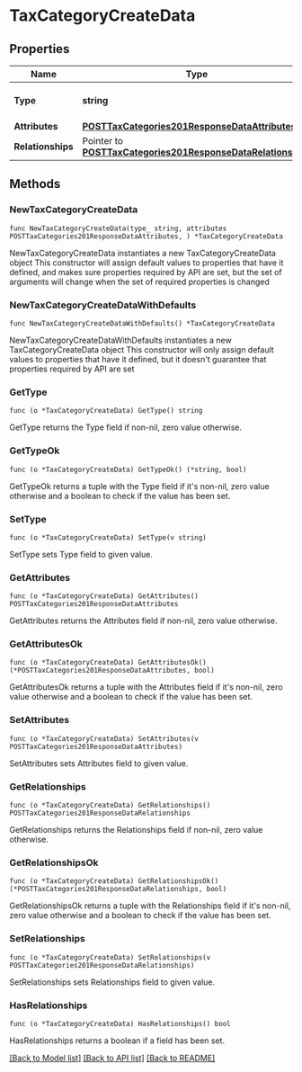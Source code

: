 # TaxCategoryCreateData

## Properties

Name | Type | Description | Notes
------------ | ------------- | ------------- | -------------
**Type** | **string** | The resource&#39;s type | [default to "tax_categories"]
**Attributes** | [**POSTTaxCategories201ResponseDataAttributes**](POSTTaxCategories201ResponseDataAttributes.md) |  | 
**Relationships** | Pointer to [**POSTTaxCategories201ResponseDataRelationships**](POSTTaxCategories201ResponseDataRelationships.md) |  | [optional] 

## Methods

### NewTaxCategoryCreateData

`func NewTaxCategoryCreateData(type_ string, attributes POSTTaxCategories201ResponseDataAttributes, ) *TaxCategoryCreateData`

NewTaxCategoryCreateData instantiates a new TaxCategoryCreateData object
This constructor will assign default values to properties that have it defined,
and makes sure properties required by API are set, but the set of arguments
will change when the set of required properties is changed

### NewTaxCategoryCreateDataWithDefaults

`func NewTaxCategoryCreateDataWithDefaults() *TaxCategoryCreateData`

NewTaxCategoryCreateDataWithDefaults instantiates a new TaxCategoryCreateData object
This constructor will only assign default values to properties that have it defined,
but it doesn't guarantee that properties required by API are set

### GetType

`func (o *TaxCategoryCreateData) GetType() string`

GetType returns the Type field if non-nil, zero value otherwise.

### GetTypeOk

`func (o *TaxCategoryCreateData) GetTypeOk() (*string, bool)`

GetTypeOk returns a tuple with the Type field if it's non-nil, zero value otherwise
and a boolean to check if the value has been set.

### SetType

`func (o *TaxCategoryCreateData) SetType(v string)`

SetType sets Type field to given value.


### GetAttributes

`func (o *TaxCategoryCreateData) GetAttributes() POSTTaxCategories201ResponseDataAttributes`

GetAttributes returns the Attributes field if non-nil, zero value otherwise.

### GetAttributesOk

`func (o *TaxCategoryCreateData) GetAttributesOk() (*POSTTaxCategories201ResponseDataAttributes, bool)`

GetAttributesOk returns a tuple with the Attributes field if it's non-nil, zero value otherwise
and a boolean to check if the value has been set.

### SetAttributes

`func (o *TaxCategoryCreateData) SetAttributes(v POSTTaxCategories201ResponseDataAttributes)`

SetAttributes sets Attributes field to given value.


### GetRelationships

`func (o *TaxCategoryCreateData) GetRelationships() POSTTaxCategories201ResponseDataRelationships`

GetRelationships returns the Relationships field if non-nil, zero value otherwise.

### GetRelationshipsOk

`func (o *TaxCategoryCreateData) GetRelationshipsOk() (*POSTTaxCategories201ResponseDataRelationships, bool)`

GetRelationshipsOk returns a tuple with the Relationships field if it's non-nil, zero value otherwise
and a boolean to check if the value has been set.

### SetRelationships

`func (o *TaxCategoryCreateData) SetRelationships(v POSTTaxCategories201ResponseDataRelationships)`

SetRelationships sets Relationships field to given value.

### HasRelationships

`func (o *TaxCategoryCreateData) HasRelationships() bool`

HasRelationships returns a boolean if a field has been set.


[[Back to Model list]](../README.md#documentation-for-models) [[Back to API list]](../README.md#documentation-for-api-endpoints) [[Back to README]](../README.md)


